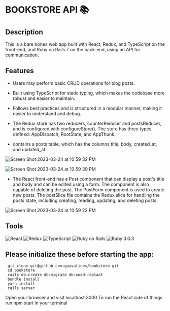 # BOOKSTORE API 📚

## Description
This is a bare bones web app built with React, Redux, and TypeScript on the front-end, and Ruby on Rails 7 on the back-end, using an API for communication.

## Features

- Users may perform basic CRUD operations for blog posts.

- Built using TypeScript for static typing, which makes the codebase more robust and easier to maintain.

- Follows best practices and is structured in a modular manner, making it easier to understand and debug.

- The Redux store has two reducers, counterReducer and postsReducer, and is configured with configureStore(). The store has three types defined: AppDispatch, RootState, and AppThunk.

- contains a posts table, which has the columns title, body, created_at, and updated_at.

![Screen Shot 2023-03-24 at 10 59 32 PM](https://user-images.githubusercontent.com/100665876/227699851-968e3c01-dcaf-4742-81a0-f1b6594f7878.jpeg)

![Screen Shot 2023-03-24 at 10 59 39 PM](https://user-images.githubusercontent.com/100665876/227699878-4427a32f-57ea-4199-a2ce-2b0b5a3c96f7.jpeg)

- The React front-end has a Post component that can display a post's title and body and can be edited using a form. The component is also capable of deleting the post. The PostForm component is used to create new posts. The postSlice file contains the Redux slice for handling the posts state, including creating, reading, updating, and deleting posts.


![Screen Shot 2023-03-24 at 10 59 22 PM](https://user-images.githubusercontent.com/100665876/227699826-4eb4646d-4bb5-4486-8a66-2b082348f132.jpeg)



## Tools
![React](https://img.shields.io/badge/react-%2320232a.svg?style=for-the-badge&logo=react&logoColor=%2361DAFB)
![Redux](https://img.shields.io/badge/redux-%23593d88.svg?style=for-the-badge&logo=redux&logoColor=white)
![TypeScript](https://img.shields.io/badge/typescript-%23007ACC.svg?style=for-the-badge&logo=typescript&logoColor=white)
![Ruby on Rails](https://img.shields.io/badge/Ruby_on_Rails-CC0000?style=for-the-badge&logo=ruby-on-rails&logoColor=white) 
![Ruby](https://img.shields.io/badge/Ruby-CC342D?style=for-the-badge&logo=ruby&logoColor=white) 3.0.3

## Please initialize these before starting the app:

```
 git clone git@github.com:guavalines/bookstore.git
 cd bookstore
 rails db:create db:migrate db:seed:replant
 bundle install
 yarn install
 rails server
 ```
 
 Open your browser and visit localhost:3000
 To run the React side of things run npm start in your terminal
